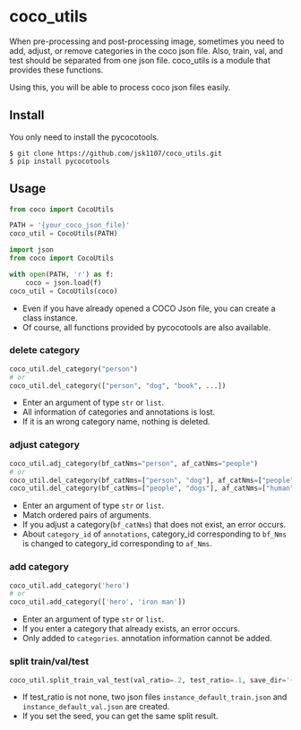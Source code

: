# coco_utils
When pre-processing and post-processing image, sometimes you need to add, adjust, or remove categories in the coco json file. Also, train, val, and test should be separated from one json file. coco_utils is a module that provides these functions.

Using this, you will be able to process coco json files easily.

## Install
You only need to install the pycocotools.
```Shell
$ git clone https://github.com/jsk1107/coco_utils.git
$ pip install pycocotools
```

## Usage

```python
from coco import CocoUtils

PATH = '{your_coco_json_file}'
coco_util = CocoUtils(PATH)
```


```python
import json
from coco import CocoUtils

with open(PATH, 'r') as f:
    coco = json.load(f)
coco_util = CocoUtils(coco)
```

- Even if you have already opened a COCO Json file, you can create a class instance.
- Of course, all functions provided by pycocotools are also available.

### delete category
```python
coco_util.del_category("person")
# or
coco_util.del_category(["person", "dog", "book", ...])
```
-  Enter an argument of type `str` or `list`.
-  All information of categories and annotations is lost.
-  If it is an wrong category name, nothing is deleted.

### adjust category
```python
coco_util.adj_category(bf_catNms="person", af_catNms="people")
# or
coco_util.del_category(bf_catNms=["person", "dog"], af_catNms=["people", "fox"]) # ok
coco_util.del_category(bf_catNms=["people", "dogs"], af_catNms=["human", "fox"]) # error. because people dose not exist.
```

- Enter an argument of type `str` or `list`.
- Match ordered pairs of arguments.
- If you adjust a category(`bf_catNms`) that does not exist, an error occurs.
- About `category_id` of `annotations`, category_id corresponding to `bf_Nms` is changed to category_id corresponding to `af_Nms`.

### add category
```python
coco_util.add_category('hero')
# or
coco_util.add_category(['hero', 'iron man'])
```
- Enter an argument of type `str` or `list`.
- If you enter a category that already exists, an error occurs.
- Only added to `categories`. annotation information cannot be added.

### split train/val/test

```python
coco_util.split_train_val_test(val_ratio=.2, test_ratio=.1, save_dir='{your_save_dir}', set_seed=1)
```

- If test_ratio is not none, two json files `instance_default_train.json` and `instance_default_val.json` are created. 
- If you set the seed, you can get the same split result.


